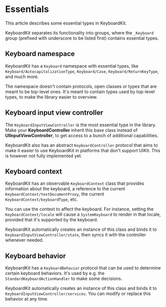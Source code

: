 # Essentials

This article describes some essential types in KeyboardKit.

KeyboardKit separates its functionality into groups, where the `_Keyboard` group (prefixed with underscore to be listed first) contains essential types.



## Keyboard namespace

KeyboardKit has a ``Keyboard`` namespace with essential types, like ``Keyboard/AutocapitalizationType``, ``Keyboard/Case``, ``Keyboard/ReturnKeyType``, and much more.

The namespace doesn't contain protocols, open classes or types that are meant to be top-level ones. It's meant to contain types used by top-level types, to make the library easier to overview.



## Keyboard input view controller

The ``KeyboardInputViewController`` is the most essential type in the library. Make your **KeyboardController** inherit this base class instead of **UIInputViewController**, to get access to a bunch of additional capabilities.

KeyboardKit also has an abstract ``KeyboardController`` protocol that aims to make it easier to use KeyboardKit in platforms that don't support UIKit. This is however not fully implemented yet.



## Keyboard context

KeyboardKit has an observable ``KeyboardContext`` class that provides information about the keyboard, a reference to the current ``KeyboardContext/textDocumentProxy``, the current ``KeyboardContext/keyboardType``, etc.

You can use the context to affect the keyboard. For instance, setting the ``KeyboardContext/locale`` will cause a ``SystemKeyboard`` to render in that locale, provided that it's supported by the keyboard.

KeyboardKit automatically creates an instance of this class and binds it to ``KeyboardInputViewController/state``, then syncs it with the controller whenever needed.



## Keyboard behavior

KeyboardKit has a ``KeyboardBehavior`` protocol that can be used to determine certain keyboard behaviors. It's used by e.g. the ``StandardKeyboardActionHandler`` to make some decisions.

KeyboardKit automatically creates an instance of this class and binds it to ``KeyboardInputViewController/services``. You can modify or replace this behavior at any time.
